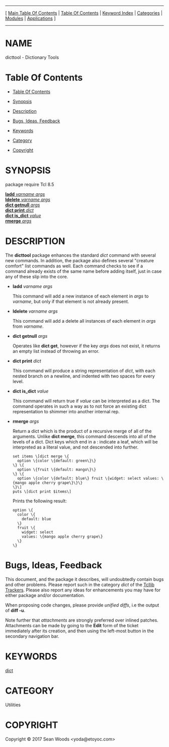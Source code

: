 
[//000000001]: # (dicttool \- Extensions to the standard "dict" command)
[//000000002]: # (Generated from file 'dicttool\.man' by tcllib/doctools with format 'markdown')
[//000000003]: # (Copyright &copy; 2017 Sean Woods <yoda@etoyoc\.com>)
[//000000004]: # (dicttool\(n\) 1\.0 tcllib "Extensions to the standard "dict" command")

<hr> [ <a href="../../../../toc.md">Main Table Of Contents</a> &#124; <a
href="../../../toc.md">Table Of Contents</a> &#124; <a
href="../../../../index.md">Keyword Index</a> &#124; <a
href="../../../../toc0.md">Categories</a> &#124; <a
href="../../../../toc1.md">Modules</a> &#124; <a
href="../../../../toc2.md">Applications</a> ] <hr>

# NAME

dicttool \- Dictionary Tools

# <a name='toc'></a>Table Of Contents

  - [Table Of Contents](#toc)

  - [Synopsis](#synopsis)

  - [Description](#section1)

  - [Bugs, Ideas, Feedback](#section2)

  - [Keywords](#keywords)

  - [Category](#category)

  - [Copyright](#copyright)

# <a name='synopsis'></a>SYNOPSIS

package require Tcl 8\.5  

[__ladd__ *varname* *args*](#1)  
[__ldelete__ *varname* *args*](#2)  
[__dict getnull__ *args*](#3)  
[__dict print__ *dict*](#4)  
[__dict is\_dict__ *value*](#5)  
[__rmerge__ *args*](#6)  

# <a name='description'></a>DESCRIPTION

The __dicttool__ package enhances the standard *dict* command with several
new commands\. In addition, the package also defines several "creature comfort"
list commands as well\. Each command checks to see if a command already exists of
the same name before adding itself, just in case any of these slip into the
core\.

  - <a name='1'></a>__ladd__ *varname* *args*

    This command will add a new instance of each element in *args* to
    *varname*, but only if that element is not already present\.

  - <a name='2'></a>__ldelete__ *varname* *args*

    This command will add a delete all instances of each element in *args*
    from *varname*\.

  - <a name='3'></a>__dict getnull__ *args*

    Operates like __dict get__, however if the key *args* does not exist,
    it returns an empty list instead of throwing an error\.

  - <a name='4'></a>__dict print__ *dict*

    This command will produce a string representation of *dict*, with each
    nested branch on a newline, and indented with two spaces for every level\.

  - <a name='5'></a>__dict is\_dict__ *value*

    This command will return true if *value* can be interpreted as a dict\. The
    command operates in such a way as to not force an existing dict
    representation to shimmer into another internal rep\.

  - <a name='6'></a>__rmerge__ *args*

    Return a dict which is the product of a recursive merge of all of the
    arguments\. Unlike __dict merge__, this command descends into all of the
    levels of a dict\. Dict keys which end in a : indicate a leaf, which will be
    interpreted as a literal value, and not descended into further\.

        set items \[dict merge \{
          option \{color \{default: green\}\}
        \} \{
          option \{fruit \{default: mango\}\}
        \} \{
          option \{color \{default: blue\} fruit \{widget: select values: \{mango apple cherry grape\}\}\}
        \}\]
        puts \[dict print $items\]

    Prints the following result:

        option \{
          color \{
            default: blue
          \}
          fruit \{
            widget: select
            values: \{mango apple cherry grape\}
          \}
        \}

# <a name='section2'></a>Bugs, Ideas, Feedback

This document, and the package it describes, will undoubtedly contain bugs and
other problems\. Please report such in the category *dict* of the [Tcllib
Trackers](http://core\.tcl\.tk/tcllib/reportlist)\. Please also report any ideas
for enhancements you may have for either package and/or documentation\.

When proposing code changes, please provide *unified diffs*, i\.e the output of
__diff \-u__\.

Note further that *attachments* are strongly preferred over inlined patches\.
Attachments can be made by going to the __Edit__ form of the ticket
immediately after its creation, and then using the left\-most button in the
secondary navigation bar\.

# <a name='keywords'></a>KEYWORDS

[dict](\.\./\.\./\.\./\.\./index\.md\#dict)

# <a name='category'></a>CATEGORY

Utilities

# <a name='copyright'></a>COPYRIGHT

Copyright &copy; 2017 Sean Woods <yoda@etoyoc\.com>
